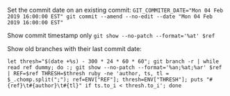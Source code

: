 Set the commit date on an existing commit:
`GIT_COMMITER_DATE="Mon 04 Feb 2019 16:00:00 EST" git commit --amend --no-edit --date "Mon 04 Feb 2019 16:00:00 EST"`

Show commit timestamp only
`git show --no-patch --format='%at' $ref`

Show old branches with their last commit date:
```
let thresh="$(date +%s) - 300 * 24 * 60 * 60"; git branch -r | while read ref dummy; do :; git show --no-patch --format='%an;%at;%ar' $ref | REF=$ref THRESH=$thresh ruby -ne 'author, ts, tl = $_.chomp.split(";"); ref=ENV["REF"]; thresh=ENV["THRESH"]; puts "#{ref}\t#{author}\t#{tl}" if ts.to_i < thresh.to_i'; done
```
